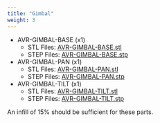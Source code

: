 ```yaml
---
title: "Gimbal"
weight: 3
---
```


- AVR-GIMBAL-BASE (x1)
  - STL Files: [AVR-GIMBAL-BASE.stl](https://cad.onshape.com/documents/e60caeb54c300b56c38a9f61)
  - STEP Files: [AVR-GIMBAL-BASE.stp](https://cad.onshape.com/documents/806c78ce35e269c5b1ad89dc)
- AVR-GIMBAL-PAN (x1)
  - STL Files: [AVR-GIMBAL-PAN.stl](https://cad.onshape.com/documents/d71fe08b852f3368d5cfde30)
  - STEP Files: [AVR-GIMBAL-PAN.stp](https://cad.onshape.com/documents/1d8eb15b5887a0856a820bb8)
- AVR-GIMBAL-TILT (x1)
  - STL Files: [AVR-GIMBAL-TILT.stl](https://cad.onshape.com/documents/378111724c9b2c2066f4343c)
  - STEP Files: [AVR-GIMBAL-TILT.stp](https://cad.onshape.com/documents/add04c066036cdd648ea66c9)

An infill of 15% should be sufficient for these parts.
